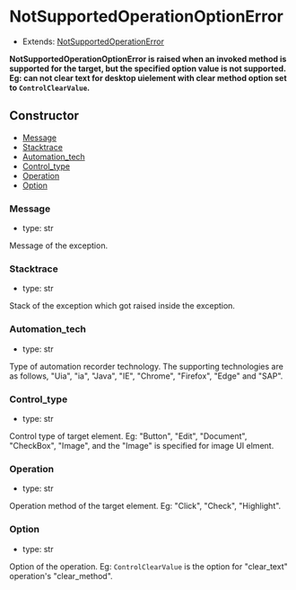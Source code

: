 # NotSupportedOperationOptionError

- Extends: [NotSupportedOperationError](./doc/api/python/exceptions/notsupportedoperationerror.md)

**NotSupportedOperationOptionError is raised when an invoked method is supported for the target, but the specified option value is not supported. Eg: can not clear text for desktop uielement with clear method option set to `ControlClearValue`.**

## Constructor<!-- {docsify-ignore} -->
- [Message](#message)
- [Stacktrace](#stacktrace)
- [Automation_tech](#automationtech)
- [Control_type](#controltype)
- [Operation](#operation)
- [Option](#option)


### Message
- type: str

Message of the exception.


### Stacktrace
- type: str

Stack of the exception which got raised inside the exception.

### Automation_tech
- type: str

Type of automation recorder technology. The supporting technologies are as follows, "Uia", "ia", "Java", "IE", "Chrome", "Firefox", "Edge" and "SAP".

### Control_type
- type: str

Control type of target element. Eg: "Button", "Edit", "Document", "CheckBox", "Image", and the "Image" is specified for image UI elment.

### Operation
- type: str

Operation method of the target element. Eg: "Click", "Check", "Highlight".

### Option
- type: str

Option of the operation. Eg: `ControlClearValue` is the option for "clear_text" operation's "clear_method".